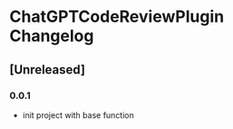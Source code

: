 <!-- Keep a Changelog guide -> https://keepachangelog.com -->

# ChatGPTCodeReviewPlugin Changelog

## [Unreleased]
### 0.0.1
- init project with base function 